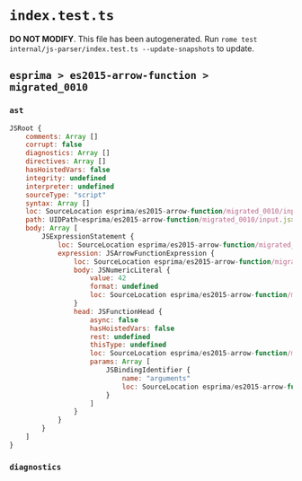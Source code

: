 # `index.test.ts`

**DO NOT MODIFY**. This file has been autogenerated. Run `rome test internal/js-parser/index.test.ts --update-snapshots` to update.

## `esprima > es2015-arrow-function > migrated_0010`

### `ast`

```javascript
JSRoot {
	comments: Array []
	corrupt: false
	diagnostics: Array []
	directives: Array []
	hasHoistedVars: false
	integrity: undefined
	interpreter: undefined
	sourceType: "script"
	syntax: Array []
	loc: SourceLocation esprima/es2015-arrow-function/migrated_0010/input.js 1:0-2:0
	path: UIDPath<esprima/es2015-arrow-function/migrated_0010/input.js>
	body: Array [
		JSExpressionStatement {
			loc: SourceLocation esprima/es2015-arrow-function/migrated_0010/input.js 1:0-1:15
			expression: JSArrowFunctionExpression {
				loc: SourceLocation esprima/es2015-arrow-function/migrated_0010/input.js 1:0-1:15
				body: JSNumericLiteral {
					value: 42
					format: undefined
					loc: SourceLocation esprima/es2015-arrow-function/migrated_0010/input.js 1:13-1:15
				}
				head: JSFunctionHead {
					async: false
					hasHoistedVars: false
					rest: undefined
					thisType: undefined
					loc: SourceLocation esprima/es2015-arrow-function/migrated_0010/input.js 1:0-1:12
					params: Array [
						JSBindingIdentifier {
							name: "arguments"
							loc: SourceLocation esprima/es2015-arrow-function/migrated_0010/input.js 1:0-1:9 (arguments)
						}
					]
				}
			}
		}
	]
}
```

### `diagnostics`

```

```
